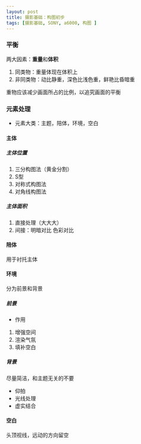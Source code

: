 ```yaml
---
layout: post
title: 摄影基础：构图初步
tags: [摄影基础, SONY, a6000, 构图 ]
---
```

### 平衡
两大因素：**重量**和**体积**
1. 同类物：重量体现在体积上
2. 非同类物：动比静重，深色比浅色重，鲜艳比昏暗重

重物应该减少画面所占的比例，以追究画面的平衡
### 元素处理
- 元素大类：主题，陪体，环境，空白
#### 主体
##### 主体位置
1. 三分构图法（黄金分割）
2. S型
3. 对称式构图法
4. 对角线构图法
##### 主体面积
1. 直接处理（大大大）
2. 间接：明暗对比 色彩对比
#### 陪体 
用于衬托主体
#### 环境
分为前景和背景
##### 前景
- 作用
1. 增强空间
2. 渲染气氛
3. 填补空白
##### 背景
尽量简洁，和主题无关的不要
- 仰拍
- 光线处理
- 虚实结合
#### 空白
头顶视线，远动的方向留空